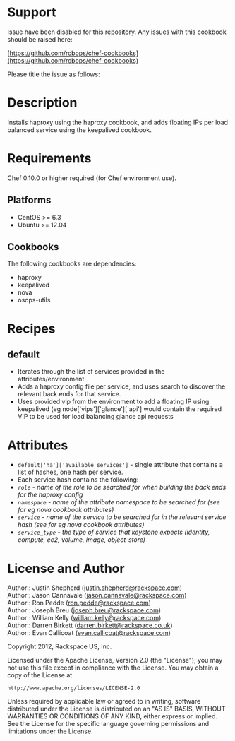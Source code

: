 Support
=======

Issue have been disabled for this repository.
Any issues with this cookbook should be raised here:

[https://github.com/rcbops/chef-cookbooks](https://github.com/rcbops/chef-cookbooks)

Please title the issue as follows:

[openstack-ha]: <short description of problem>

Description
===========

Installs haproxy using the haproxy cookbook, and adds floating IPs per load balanced service using the keepalived cookbook.


Requirements
============

Chef 0.10.0 or higher required (for Chef environment use).

Platforms
--------

* CentOS >= 6.3
* Ubuntu >= 12.04

Cookbooks
---------

The following cookbooks are dependencies:

* haproxy
* keepalived
* nova
* osops-utils

Recipes
=======

default
----
- Iterates through the list of services provided in the attributes/environment
- Adds a haproxy config file per service, and uses search to discover the relevant back ends for that service.
- Uses provided vip from the environment to add a floating IP using keepalived (eg node['vips']['glance']['api'] would contain the required VIP to be used for load balancing glance api requests


Attributes
==========

* `default['ha']['available_services']` - single attribute that contains a list of hashes, one hash per service.  
* Each service hash contains the following:  
 * _`role` - name of the role to be searched for when building the back ends for the haproxy config_
 * _`namespace` - name of the attribute namespace to be searched for (see for eg nova cookbook attributes)_
 * _`service` - name of the service to be searched for in the relevant service hash (see for eg nova cookbook attributes)_
 * _`service_type` - the type of service that keystone expects (identity, compute, ec2, volume, image, object-store)_


License and Author
==================

Author:: Justin Shepherd (<justin.shepherd@rackspace.com>)  
Author:: Jason Cannavale (<jason.cannavale@rackspace.com>)  
Author:: Ron Pedde (<ron.pedde@rackspace.com>)  
Author:: Joseph Breu (<joseph.breu@rackspace.com>)  
Author:: William Kelly (<william.kelly@rackspace.com>)  
Author:: Darren Birkett (<darren.birkett@rackspace.co.uk>)  
Author:: Evan Callicoat (<evan.callicoat@rackspace.com>)  

Copyright 2012, Rackspace US, Inc.

Licensed under the Apache License, Version 2.0 (the "License");
you may not use this file except in compliance with the License.
You may obtain a copy of the License at

    http://www.apache.org/licenses/LICENSE-2.0

Unless required by applicable law or agreed to in writing, software
distributed under the License is distributed on an "AS IS" BASIS,
WITHOUT WARRANTIES OR CONDITIONS OF ANY KIND, either express or implied.
See the License for the specific language governing permissions and
limitations under the License.
